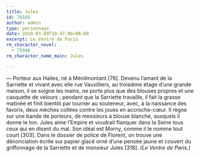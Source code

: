 ```yaml
---
title: Jules
id: 76565
author: admin
type: personnage
date: 2010-03-09T10:47:06+00:00
excerpt: Le Ventre de Paris
rm_character_novel:
  - 75946
rm_character_name_main: Jules

---
```

— Porteur aux Halles, né à Ménilmontant [76]. Devenu l&rsquo;amant de la Sarriette et vivant avec elle rue Vauvilliers, au troisième étage d&rsquo;une grande maison, il se soigne les mains, ne porte plus que des blouses propres et une casquette de velours ; pendant que la Sarriette travaille, il fait la grasse matinée et finit bientôt par tourner au souteneur, avec, à la naissance des favoris, deux mèches collées contre les joues en accroche-cœur. Il règne sur une bande de porteurs, de messieurs à blouse blanche, auxquels il donne le ton. Jules aime l&rsquo;Empire et voudrait flanquer dans la Seine tous ceux qui en disent du mal. Son idéal est Morny, comme il le nomme tout court [303]. Dans le dossier de police de Florent, on trouve une dénonciation écrite sur papier glacé orné d&rsquo;une pensée jaune et couvert du griffonnage de la Sarriette et de monsieur Jules [318]. _(Le Ventre de Paris.)_